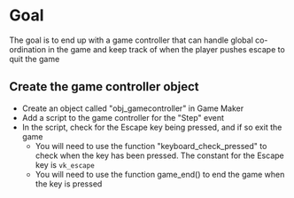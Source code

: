 # Goal

The goal is to end up with a game controller that can handle global co-ordination in the game and keep track of when the player pushes escape to quit the game

## Create the game controller object

* Create an object called "obj_gamecontroller" in Game Maker
* Add a script to the game controller for the "Step" event
* In the script, check for the Escape key being pressed, and if so exit the game
  * You will need to use the function "keyboard_check_pressed" to check when the key has been pressed. The constant for the Escape key is `vk_escape`
  * You will need to use the function game_end() to end the game when the key is pressed